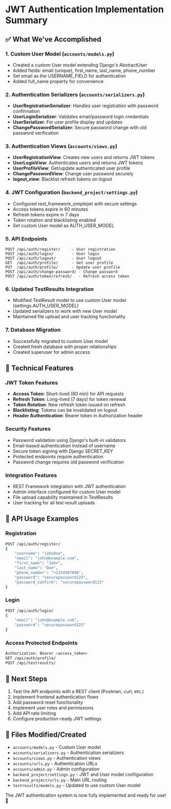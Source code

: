 # JWT Authentication Implementation Summary

## ✅ What We've Accomplished

### 1. Custom User Model (`accounts/models.py`)
- Created a custom User model extending Django's AbstractUser
- Added fields: email (unique), first_name, last_name, phone_number
- Set email as the USERNAME_FIELD for authentication
- Added full_name property for convenience

### 2. Authentication Serializers (`accounts/serializers.py`)
- **UserRegistrationSerializer**: Handles user registration with password confirmation
- **UserLoginSerializer**: Validates email/password login credentials
- **UserSerializer**: For user profile display and updates
- **ChangePasswordSerializer**: Secure password change with old password verification

### 3. Authentication Views (`accounts/views.py`)
- **UserRegistrationView**: Creates new users and returns JWT tokens
- **UserLoginView**: Authenticates users and returns JWT tokens
- **UserProfileView**: Get/update authenticated user profile
- **ChangePasswordView**: Change user password securely
- **logout_view**: Blacklist refresh tokens on logout

### 4. JWT Configuration (`backend_project/settings.py`)
- Configured rest_framework_simplejwt with secure settings
- Access tokens expire in 60 minutes
- Refresh tokens expire in 7 days
- Token rotation and blacklisting enabled
- Set custom User model as AUTH_USER_MODEL

### 5. API Endpoints
```
POST /api/auth/register/     - User registration
POST /api/auth/login/        - User login
POST /api/auth/logout/       - User logout
GET  /api/auth/profile/      - Get user profile
PUT  /api/auth/profile/      - Update user profile
POST /api/auth/change-password/ - Change password
POST /api/auth/token/refresh/   - Refresh access token
```

### 6. Updated TestResults Integration
- Modified TestResult model to use custom User model (settings.AUTH_USER_MODEL)
- Updated serializers to work with new User model
- Maintained file upload and user tracking functionality

### 7. Database Migration
- Successfully migrated to custom User model
- Created fresh database with proper relationships
- Created superuser for admin access

## 🔧 Technical Features

### JWT Token Features
- **Access Token**: Short-lived (60 min) for API requests
- **Refresh Token**: Long-lived (7 days) for token renewal
- **Token Rotation**: New refresh token issued on refresh
- **Blacklisting**: Tokens can be invalidated on logout
- **Header Authentication**: Bearer token in Authorization header

### Security Features
- Password validation using Django's built-in validators
- Email-based authentication instead of username
- Secure token signing with Django SECRET_KEY
- Protected endpoints require authentication
- Password change requires old password verification

### Integration Features
- REST Framework integration with JWT authentication
- Admin interface configured for custom User model
- File upload capability maintained in TestResults
- User tracking for all test result uploads

## 📝 API Usage Examples

### Registration
```bash
POST /api/auth/register/
{
    "username": "johndoe",
    "email": "john@example.com",
    "first_name": "John",
    "last_name": "Doe",
    "phone_number": "+1234567890",
    "password": "securepassword123",
    "password_confirm": "securepassword123"
}
```

### Login
```bash
POST /api/auth/login/
{
    "email": "john@example.com",
    "password": "securepassword123"
}
```

### Access Protected Endpoints
```bash
Authorization: Bearer <access_token>
GET /api/auth/profile/
POST /api/testresults/
```

## 🎯 Next Steps
1. Test the API endpoints with a REST client (Postman, curl, etc.)
2. Implement frontend authentication flows
3. Add password reset functionality
4. Implement user roles and permissions
5. Add API rate limiting
6. Configure production-ready JWT settings

## 📂 Files Modified/Created
- `accounts/models.py` - Custom User model
- `accounts/serializers.py` - Authentication serializers
- `accounts/views.py` - Authentication views
- `accounts/urls.py` - Authentication URLs
- `accounts/admin.py` - Admin configuration
- `backend_project/settings.py` - JWT and User model configuration
- `backend_project/urls.py` - Main URL routing
- `testresults/models.py` - Updated to use custom User model

The JWT authentication system is now fully implemented and ready for use! 🚀
